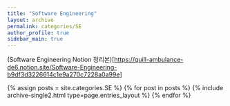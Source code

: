 ```yaml
---
title: "Software Engineering"
layout: archive
permalink: categories/SE
author_profile: true
sidebar_main: true
---
```

(Software Engineering Notion 정리본)[https://quill-ambulance-de6.notion.site/Software-Engineering-b9df3d3226614c1e9a270c7228a0a99e]

{% assign posts = site.categories.SE %}
{% for post in posts %} {% include archive-single2.html type=page.entries_layout %} {% endfor %}